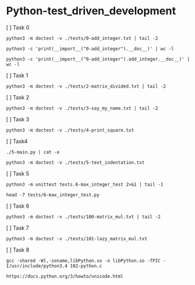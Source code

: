 # Python-test_driven_development

 [ ] Task 0 

	python3 -m doctest -v ./tests/0-add_integer.txt | tail -2
	
	python3 -c 'print(__import__("0-add_integer").__doc__)' | wc -l
	
	python3 -c 'print(__import__("0-add_integer").add_integer.__doc__)' | wc -l

 [ ] Task 1

	python3 -m doctest -v ./tests/2-matrix_divided.txt | tail -2

 [ ] Task 2

	python3 -m doctest -v ./tests/3-say_my_name.txt | tail -2

 [ ] Task 3

	python3 -m doctest -v ./tests/4-print_square.txt

 [ ] Task4

	./5-main.py | cat -e

	python3 -m doctest -v ./tests/5-text_indentation.txt

 [ ] Task 5

	python3 -m unittest tests.6-max_integer_test 2>&1 | tail -1

	head -7 tests/6-max_integer_test.py

 [ ] Task 6

	python3 -m doctest -v ./tests/100-matrix_mul.txt | tail -2

 [ ] Task 7

	python3 -m doctest -v ./tests/101-lazy_matrix_mul.txt 

 [ ] Task 8
	
	gcc -shared -Wl,-soname,libPython.so -o libPython.so -fPIC -I/usr/include/python3.4 102-python.c
	
	https://docs.python.org/3/howto/unicode.html
